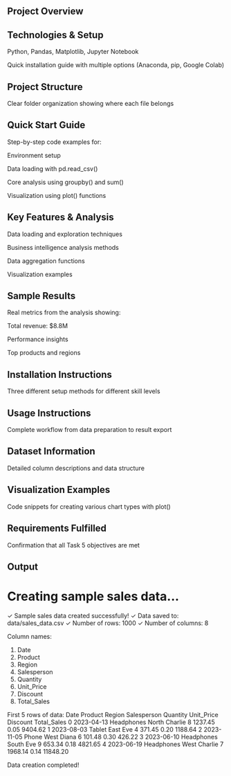 ## Project Overview


## Technologies & Setup
Python, Pandas, Matplotlib, Jupyter Notebook

Quick installation guide with multiple options (Anaconda, pip, Google Colab)

## Project Structure
Clear folder organization showing where each file belongs

## Quick Start Guide
Step-by-step code examples for:

Environment setup

Data loading with pd.read_csv()

Core analysis using groupby() and sum()

Visualization using plot() functions

## Key Features & Analysis
Data loading and exploration techniques

Business intelligence analysis methods

Data aggregation functions

Visualization examples

## Sample Results
Real metrics from the analysis showing:

Total revenue: $8.8M

Performance insights

Top products and regions

## Installation Instructions
Three different setup methods for different skill levels

## Usage Instructions
Complete workflow from data preparation to result export

## Dataset Information
Detailed column descriptions and data structure

## Visualization Examples
Code snippets for creating various chart types with plot()

## Requirements Fulfilled
Confirmation that all Task 5 objectives are met

##  Output

Creating sample sales data...
==================================================
✓ Sample sales data created successfully!
✓ Data saved to: data/sales_data.csv
✓ Number of rows: 1000
✓ Number of columns: 8

Column names:
  1. Date
  2. Product
  3. Region
  4. Salesperson
  5. Quantity
  6. Unit_Price
  7. Discount
  8. Total_Sales

First 5 rows of data:
        Date     Product Region Salesperson  Quantity  Unit_Price  Discount  Total_Sales
0 2023-04-13  Headphones  North     Charlie         8     1237.45      0.05      9404.62
1 2023-08-03      Tablet   East         Eve         4      371.45      0.20      1188.64
2 2023-11-05       Phone   West       Diana         6      101.48      0.30       426.22
3 2023-06-10  Headphones  South         Eve         9      653.34      0.18      4821.65
4 2023-06-19  Headphones   West     Charlie         7     1968.14      0.14     11848.20

Data creation completed!
